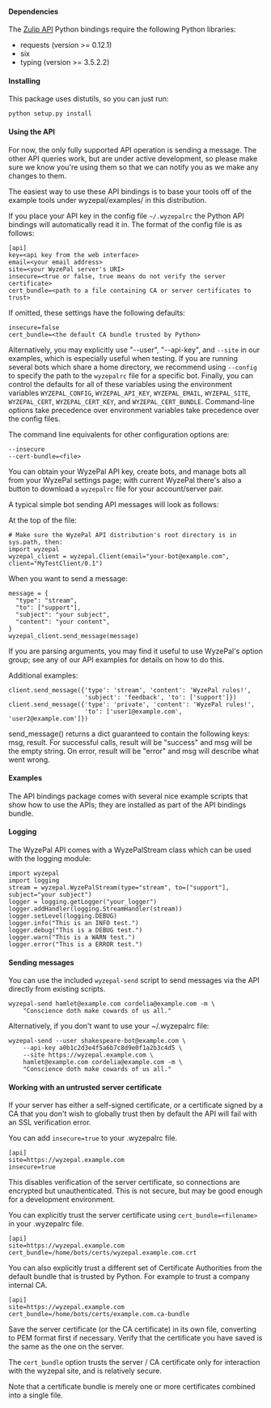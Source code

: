 #### Dependencies

The [Zulip API](https://wyzepalchat.com/api) Python bindings require the
following Python libraries:

* requests (version >= 0.12.1)
* six
* typing (version >= 3.5.2.2)

#### Installing

This package uses distutils, so you can just run:

    python setup.py install

#### Using the API

For now, the only fully supported API operation is sending a message.
The other API queries work, but are under active development, so
please make sure we know you're using them so that we can notify you
as we make any changes to them.

The easiest way to use these API bindings is to base your tools off
of the example tools under wyzepal/examples/ in this distribution.

If you place your API key in the config file `~/.wyzepalrc` the Python
API bindings will automatically read it in. The format of the config
file is as follows:

    [api]
    key=<api key from the web interface>
    email=<your email address>
    site=<your WyzePal server's URI>
    insecure=<true or false, true means do not verify the server certificate>
    cert_bundle=<path to a file containing CA or server certificates to trust>

If omitted, these settings have the following defaults:

    insecure=false
    cert_bundle=<the default CA bundle trusted by Python>

Alternatively, you may explicitly use "--user", "--api-key", and
`--site` in our examples, which is especially useful when testing.  If
you are running several bots which share a home directory, we
recommend using `--config` to specify the path to the `wyzepalrc` file
for a specific bot.  Finally, you can control the defaults for all of
these variables using the environment variables `WYZEPAL_CONFIG`,
`WYZEPAL_API_KEY`, `WYZEPAL_EMAIL`, `WYZEPAL_SITE`, `WYZEPAL_CERT`,
`WYZEPAL_CERT_KEY`, and `WYZEPAL_CERT_BUNDLE`.  Command-line options take
precedence over environment variables take precedence over the config
files.

The command line equivalents for other configuration options are:

    --insecure
    --cert-bundle=<file>

You can obtain your WyzePal API key, create bots, and manage bots all
from your WyzePal settings page; with current WyzePal there's also a
button to download a `wyzepalrc` file for your account/server pair.

A typical simple bot sending API messages will look as follows:

At the top of the file:

    # Make sure the WyzePal API distribution's root directory is in sys.path, then:
    import wyzepal
    wyzepal_client = wyzepal.Client(email="your-bot@example.com", client="MyTestClient/0.1")

When you want to send a message:

    message = {
      "type": "stream",
      "to": ["support"],
      "subject": "your subject",
      "content": "your content",
    }
    wyzepal_client.send_message(message)

If you are parsing arguments, you may find it useful to use WyzePal's
option group; see any of our API examples for details on how to do this.

Additional examples:

    client.send_message({'type': 'stream', 'content': 'WyzePal rules!',
                         'subject': 'feedback', 'to': ['support']})
    client.send_message({'type': 'private', 'content': 'WyzePal rules!',
                         'to': ['user1@example.com', 'user2@example.com']})

send_message() returns a dict guaranteed to contain the following
keys: msg, result.  For successful calls, result will be "success" and
msg will be the empty string.  On error, result will be "error" and
msg will describe what went wrong.

#### Examples

The API bindings package comes with several nice example scripts that
show how to use the APIs; they are installed as part of the API
bindings bundle.

#### Logging

The WyzePal API comes with a WyzePalStream class which can be used with the
logging module:

```
import wyzepal
import logging
stream = wyzepal.WyzePalStream(type="stream", to=["support"], subject="your subject")
logger = logging.getLogger("your_logger")
logger.addHandler(logging.StreamHandler(stream))
logger.setLevel(logging.DEBUG)
logger.info("This is an INFO test.")
logger.debug("This is a DEBUG test.")
logger.warn("This is a WARN test.")
logger.error("This is a ERROR test.")
```

#### Sending messages

You can use the included `wyzepal-send` script to send messages via the
API directly from existing scripts.

    wyzepal-send hamlet@example.com cordelia@example.com -m \
        "Conscience doth make cowards of us all."

Alternatively, if you don't want to use your ~/.wyzepalrc file:

    wyzepal-send --user shakespeare-bot@example.com \
        --api-key a0b1c2d3e4f5a6b7c8d9e0f1a2b3c4d5 \
        --site https://wyzepal.example.com \
        hamlet@example.com cordelia@example.com -m \
        "Conscience doth make cowards of us all."

#### Working with an untrusted server certificate

If your server has either a self-signed certificate, or a certificate signed
by a CA that you don't wish to globally trust then by default the API will
fail with an SSL verification error.

You can add `insecure=true` to your .wyzepalrc file.

    [api]
    site=https://wyzepal.example.com
    insecure=true

This disables verification of the server certificate, so connections are
encrypted but unauthenticated. This is not secure, but may be good enough
for a development environment.


You can explicitly trust the server certificate using `cert_bundle=<filename>`
in your .wyzepalrc file.

    [api]
    site=https://wyzepal.example.com
    cert_bundle=/home/bots/certs/wyzepal.example.com.crt

You can also explicitly trust a different set of Certificate Authorities from
the default bundle that is trusted by Python. For example to trust a company
internal CA.

    [api]
    site=https://wyzepal.example.com
    cert_bundle=/home/bots/certs/example.com.ca-bundle

Save the server certificate (or the CA certificate) in its own file,
converting to PEM format first if necessary.
Verify that the certificate you have saved is the same as the one on the
server.

The `cert_bundle` option trusts the server / CA certificate only for
interaction with the wyzepal site, and is relatively secure.

Note that a certificate bundle is merely one or more certificates combined
into a single file.

